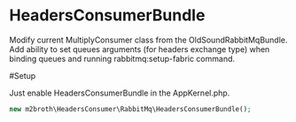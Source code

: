 # HeadersConsumerBundle
Modify current MultiplyConsumer class from the OldSoundRabbitMqBundle.
Add ability to set queues arguments (for headers exchange type) when
binding queues and running rabbitmq:setup-fabric command.

#Setup

Just enable HeadersConsumerBundle in the AppKernel.php.
```php
new m2broth\HeadersConsumer\RabbitMq\HeadersConsumerBundle();

